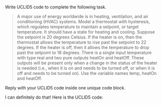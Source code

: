 Write UCLID5 code to complete the following task.

> A major use of energy worldwide is in heating, ventilation, and air conditioning (HVAC) systems. Model a thermostat with hysteresis, which regulates temperature to maintain a setpoint, or target temperature. It should have a state for heating and cooling. Suppose the setpoint is 20 degrees Celsius. If the heater is on, then the thermostat allows the temperature to rise past the setpoint to 22 degrees. If the heater is off, then it allows the temperature to drop past the setpoint to 18 degrees. There is a single input temperature with type real and two pure outputs heatOn and heatOff. These outputs will be present only when a change in the status of the heater is needed (i.e., when it is on and needs to be turned off, or when it is off and needs to be turned on). Use the variable names temp, heatOn and heatOff.

Reply with your UCLID5 code inside one unique code block.

I can definitely do that! Here is the UCLID5 code:
```
